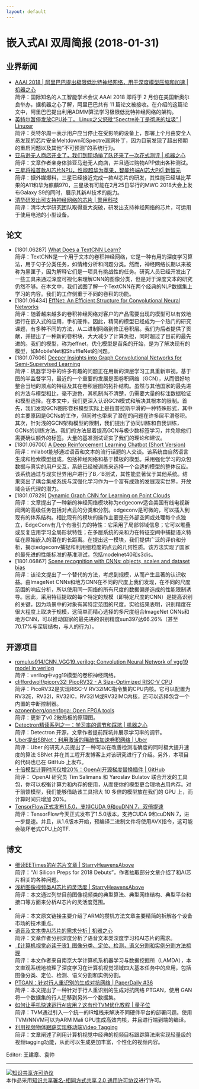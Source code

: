 ```yaml
---
layout: default
---
```


# 嵌入式AI 双周简报 (2018-01-31)

## 业界新闻

- [AAAI 2018 | 阿里巴巴提出极限低比特神经网络，用于深度模型压缩和加速 | 机器之心](http://mp.weixin.qq.com/s/_V1MTtgaWb2S6mZA37fdxA)</br>
简评：国际知名的人工智能学术会议 AAAI 2018 即将于 2 月份在美国新奥尔良举办，据机器之心了解，阿里巴巴共有 11 篇论文被接收。在介绍的这篇论文中，阿里巴巴提出利用ADMM算法学习极限低比特神经网络的架构。
- [英特尔暂停发放CPU补丁， Linux之父怒批“Spectre补丁是彻底的垃圾” |  Linuxer](http://mp.weixin.qq.com/s/YXgUHdt5Je6rJ_N24PIcKA) <br />
简评：英特尔周一表示用户应当停止在受影响的设备上，部署上个月由安全人员发现的芯片安全Meltdown和Spectre漏洞补丁，因为目前发现了超出预期的重启问题以及其他“不可预测”的系统行为。
- [亚马逊无人商店开业了，我们到现场排了队还来了一次花式测评 | 机器之心](http://mp.weixin.qq.com/s/_LczoTOTD3KbSrVhYZO3iw)<br />
简评：文章作者亲身体验亚马逊无人商店，并且通过购物APP做出各种测试。
- [三星将推首款AI芯片NPU，性能超华为苹果，智能终端AI芯大PK| 新智元](http://mp.weixin.qq.com/s/igG30KpJ81T0B5qhQKTHYg)<br />
简评：据外媒爆料，三星已经接近完成一款AI芯片的研发，其性能已经堪比苹果的A11和华为麒麟970，三星极有可能在2月25日举行的MWC 2018大会上发布Galaxy S9的同时，展示其新AI技术的能力。
- [清华研发出可支持神经网络的芯片 | 警用科技](http://mp.weixin.qq.com/s/h4EvTfjHmEvLAhtnpXJ0uw)<br />
简评：清华大学研究团队取得重大突破，研发出支持神经网络的芯片，可运用于使用电池的小型设备。


## 论文
- [1801.06287] [What Does a TextCNN Learn?](https://arxiv.org/abs/1801.06287)</br>
简评：TextCNN是一个用于文本的卷积神经网络，它是一种有用的深度学习算法，用于句子分类任务，如情绪分析和问题分类。然而，神经网络长期以来被称为黑匣子，因为解释它们是一项具有挑战性的任务。研究人员已经开发出了一些工具来通过深度可视化来理解CNN的图像分类，但是对于深度文本的研究仍然不够。在本文中，我们试图了解一个TextCNN在两个经典的NLP数据集上学习的内容。我们的工作侧重于不同的卷积的功能。
- [1801.06434] [EffNet: An Efficient Structure for Convolutional Neural Networks](https://arxiv.org/abs/1801.06434)</br>
简评：随着越来越多的卷积神经网络对客户的产品需要出现的模型可以有效地运行在嵌入式的应用，手机硬件。因此，精简的模型已经成为一个热门的研究课题，有多种不同的方法，从二进制网络到修正卷积层。我们为后者提供了贡献，并提出了一种新的卷积块，大大减少了计算负担，同时超过了目前的最先进的。我们的模型，称为effnet，优化模型是苗条的开始，是为了解决现有的模型，如MobileNet和ShuffleNet的问题。
- [1801.07606] [Deeper Insights into Graph Convolutional Networks for Semi-Supervised Learning](https://arxiv.org/abs/1801.07606)</br>
简评：机器学习中的许多有趣的问题正在用新的深层学习工具重新审视。基于图的半监督学习，最近的一个重要的发展是图卷积网络（GCN），从而很好地整合当地的顶点的特征及其在卷积层图的拓扑结构。虽然与其他国家的最先进的方法与模型相比，毫不逊色，其机制尚不清楚，仍需要大量的标注数据验证和模型选择。在本文中，我们更深入认识GCN模式和解决其根本的限制。首先，我们发现GCN图形卷积模型实际上是拉普拉斯平滑的一种特殊形式，其中的主要原因是GCNs的工作，但同时也带来了潜在的问题在许多层平滑卷积。其次，针对浅的GCN架构模型的限制，我们提出了协同训练和自我训练，GCNs的训练方法。我们的方法显着提高GCN与极少数标签学习，并免除他们需要确认额外的标签。大量的基准测试证实了我们的理论和建议。
- [1801.06700] [A Deep Reinforcement Learning Chatbot (Short Version)](https://arxiv.org/abs/1801.06700)</br>
简评：milabot能够通过语音和文本的流行话题的人交谈。该系统由自然语言生成和检索模型组成，包括神经网络和基于模板的模型。采用强化学习的众包数据与真实的用户交互，系统已经被训练来选择一个合适的模型的整体反应。该系统通过与现实世界用户进行了B／B测试，其性能显著优于其他系统。结果突出了耦合集成系统与深强化学习作为一个富有成效的发展现实世界，开放域会话代理的潜力。
- [1801.07829] [Dynamic Graph CNN for Learning on Point Clouds](https://arxiv.org/abs/1801.07829)</br>
简评：文章提出了一种新的神经网络模块称为edgeconv适合美国有线电视新闻网的高级任务包括对点云的分类和分割。edgeconv是可微的，可以插入到现有的体系结构。相比现有的模块的操作主要是在外部空间或处理每个点独立，EdgeConv有几个有吸引力的特性：它采用了局部邻域信息；它可以堆叠或反复应用学习全局形状特性；在多层系统的亲和力在特征空间中捕捉语义特征在原始嵌入的潜在的长距离。在提出这一模块，我们提供广泛的评价和分析，揭示edgeconv捕捉和利用细粒度的点云的几何性质。该方法实现了国家的最先进的性能标准的基准测试，包括modelnet40和s3dis。
- [1801.06867] [Scene recognition with CNNs: objects, scales and dataset bias](https://arxiv.org/abs/1801.06867)</br>
简评：该论文提出了一个替代的方法，考虑到规模，从而产生显著的认识收益。由ImageNet CNNs和地方CNN在不同的尺度上我们发现，在不同的尺度范围的响应分析，所以使用同一网络的所有尺度的数据偏差造成的性能限制诱导。因此，采用特征提取的每个特定的规模（即特定尺度的CNN）是提高识别的关键，因为场景中的对象有其特定范围的尺度。实验结果表明，识别精度在很大程度上取决于规模，这简单而精心选择的多尺度组合ImageNet CNNs和地方CNN，可以推动国家的最先进的识别精度sun397达66.26%（甚至70.17%与深层结构，与人的行为）。


## 开源项目

- [romulus914/CNN_VGG19_verilog: Convolution Neural Network of vgg19 model in verilog](https://github.com/romulus914/CNN_VGG19_verilog)</br>
简评：verilog中vgg19模型的卷积神经网络。
- [cliffordwolf/picorv32: PicoRV32 - A Size-Optimized RISC-V CPU](https://github.com/cliffordwolf/picorv32)</br>
简评：PicoRV32是实现RISC-V RV32IMC指令集的CPU内核。它可以配置为RV32E，RV32I，RV32IC，RV32IM或RV32IMC内核，还可以选择包含一个内置的中断控制器。
- [azonenberg/openfpga: Open FPGA tools](https://github.com/azonenberg/openfpga)</br>
简评：更新了v0.2散热板的原理图。
- [Detectron精读系列之一：学习率的调节和踩坑 | 机器之心](http://mp.weixin.qq.com/s/kL1bhjdTc1wyYEL4KJqDpg)</br>
简评：Detectron 开源，文章作者提前踩坑并展示学习率的调节。
- [Uber提出SBNet：利用激活的稀疏性加速卷积网络 | Uber](http://mp.weixin.qq.com/s/xCzS7sYMFmk5K4ClB1I2YQ) <br />
简评：Uber 的研究人员提出了一种可以在改善检测准确度的同时极大提升速度的算法 SBNet 并在其工程开发博客上对该研究进行了介绍。另外，本项目的代码也已在 GitHub 上发布。
- [十倍模型计算时间仅增20%：OpenAI开源梯度替换插件 | GitHub](http://mp.weixin.qq.com/s/glwjwXNNoMYBmhgwEcpUeg)</br>
简评： OpenAI 研究员 Tim Salimans 和 Yaroslav Bulatov 联合开发的工具包，你可以权衡计算力和内存的使用，从而使你的模型更合理地占用内存。对于前馈模型，我们能够借助该工具把大 10 多倍的模型放在我们的 GPU 上，而计算时间只增加 20%。
- [TensorFlow正式发布1.5.0，支持CUDA 9和cuDNN 7，双倍提速](http://mp.weixin.qq.com/s/ilBcSQ5RGAx9Fp7oSri3sA)</br>
简评：TensorFlow今天正式发布了1.5.0版本，支持CUDA 9和cuDNN 7，进一步提速。并且，从1.6版本开始，预编译二进制文件将使用AVX指令，这可能会破坏老式CPU上的TF.

## 博文

- [细读EETimes的AI芯片文章 | StarryHeavensAbove](http://mp.weixin.qq.com/s/BPoCM7H44dns9y-Ul0jMPw)<br />
简评：“AI Silicon Preps for 2018 Debuts”，作者抽取部分文章介绍了和AI芯片相关的各种问题。
- [浅析图像视频类AI芯片的灵活度 | StarryHeavensAbove ](https://mp.weixin.qq.com/s/wivFTy3Tj6Ahc5XO6-FX2w)<br />
简评：本文通过列举目前图像视频类的典型算法、典型网络结构、典型平台和接口等方面来分析AI芯片的灵活度范围。
- [](http://mp.weixin.qq.com/s/6ksL9p1Gmnrd2HahU3KniQ)</br>
简评：本文原文链接主要介绍了ARM的攒机方法文章主要精简的拆解各个设备市场的技术重点。
- [语音及文本类AI芯片的需求分析 | 机器之心](http://mp.weixin.qq.com/s/cfqnLYZSxJhtsgtrydx02A)</br>
简评：文章作者分别深度分析了语音文本类深度学习和AI芯片的需求。
- [【计算机视觉必读干货】图像分类、定位、检测，语义分割和实例分割方法梳理](http://mp.weixin.qq.com/s/oe8Zcv3EecDV2OUl9qejCA)</br>
简评：本文作者来自南京大学计算机系机器学习与数据挖掘所（LAMDA），本文直观系统地梳理了深度学习在计算机视觉领域四大基本任务中的应用，包括图像分类、定位、检测、语义分割和实例分割。
- [PTGAN：针对行人重识别的生成对抗网络 | PaperDaily #36](http://mp.weixin.qq.com/s/rf-pGfkQFK3abkOLEEVOeA)</br>
简评：本文提出了一种针对于行人重识别的生成对抗网络 PTGAN，使用 GAN 将一个数据集的行人迁移到另外一个数据集。
- [如何让手机快速运行AI应用？这有份TVM优化教程 | 量子位](http://mp.weixin.qq.com/s/j-z_xg8FqfAxGcMNISirdQ) <br />
简评：TVM通过引入一个统一的IR堆栈来解决不同硬件平台的部署问题。使用TVM/NNVM可以为ARM Mali GPU生成高效内核，并且进行端到端的编译。
- [利用视频物体跟踪实现移动端Video Tagging](http://mp.weixin.qq.com/s/nwXN0YdVviI43E4IyUuJ3A) <br />
简评：文章阐述了利用计算机视觉中经典的视频目标跟踪算法来实现轻量级的视频tagging功能，从而可以生成更加丰富，个性化的视频内容。


Editor: 王建章、袁帅

----

<a rel="license" href="http://creativecommons.org/licenses/by-sa/2.0/"><img alt="知识共享许可协议" style="border-width:0" src="https://i.creativecommons.org/l/by-sa/2.0/88x31.png" /></a><br />本作品采用<a rel="license" href="http://creativecommons.org/licenses/by-sa/2.0/">知识共享署名-相同方式共享 2.0 通用许可协议</a>进行许可。
